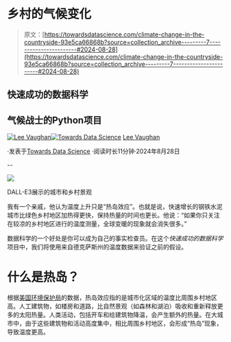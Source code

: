 # 乡村的气候变化

> 原文：[https://towardsdatascience.com/climate-change-in-the-countryside-93e5ca66868b?source=collection_archive---------7-----------------------#2024-08-28](https://towardsdatascience.com/climate-change-in-the-countryside-93e5ca66868b?source=collection_archive---------7-----------------------#2024-08-28)

## 快速成功的数据科学

## 气候战士的Python项目

[](https://medium.com/@lee_vaughan?source=post_page---byline--93e5ca66868b--------------------------------)[![Lee Vaughan](../Images/9f6b90bb76102f438ab0b9a4a62ffa3f.png)](https://medium.com/@lee_vaughan?source=post_page---byline--93e5ca66868b--------------------------------)[](https://towardsdatascience.com/?source=post_page---byline--93e5ca66868b--------------------------------)[![Towards Data Science](../Images/a6ff2676ffcc0c7aad8aaf1d79379785.png)](https://towardsdatascience.com/?source=post_page---byline--93e5ca66868b--------------------------------) [Lee Vaughan](https://medium.com/@lee_vaughan?source=post_page---byline--93e5ca66868b--------------------------------)

·发表于[Towards Data Science](https://towardsdatascience.com/?source=post_page---byline--93e5ca66868b--------------------------------) ·阅读时长11分钟·2024年8月28日

--

![](../Images/3ac67dd6bf0dcc6c31aa82e086deb552.png)

DALL-E3展示的城市和乡村景观

我有一个亲戚，他认为温度上升只是“热岛效应”。也就是说，快速增长的钢铁水泥城市比绿色乡村地区加热得更快，保持热量的时间也更长。他说：“如果你只关注在较凉的乡村地区进行的温度测量，全球变暖的现象就会消失很多。” 

数据科学的一个好处是你可以成为自己的事实检查员。在这个*快速成功的数据科学*项目中，我们将使用来自德克萨斯州的温度数据来验证之前的假设。

# 什么是热岛？

根据[美国环境保护局](https://www.epa.gov/heatislands)的数据，热岛效应指的是城市化区域的温度比周围乡村地区高。人工建筑物，如楼房和道路，比自然景观（如森林和湖泊）吸收和重新释放更多的太阳热量。人类活动，包括开车和给建筑物降温，会产生额外的热量。在大城市中，由于这些建筑物和活动高度集中，相比周围乡村地区，会形成“热岛”现象，导致温度更高。
